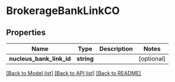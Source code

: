 # BrokerageBankLinkCO

## Properties
Name | Type | Description | Notes
------------ | ------------- | ------------- | -------------
**nucleus_bank_link_id** | **string** |  | [optional] 

[[Back to Model list]](../README.md#documentation-for-models) [[Back to API list]](../README.md#documentation-for-api-endpoints) [[Back to README]](../README.md)



